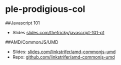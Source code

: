 # ple-prodigious-col

##Javascript 101

- Slides [slides.com/thefricky/javascript-101-p1](http://slides.com/thefricky/javascript-101-p1)

##AMD/CommonJS/UMD

- Slides: [slides.com/linkstrifer/amd-commonjs-umd](http://slides.com/linkstrifer/amd-commonjs-umd)
- Repo: [github.com/linkstrifer/amd-commonjs-umd](https://github.com/linkstrifer/amd-commonjs-umd)
